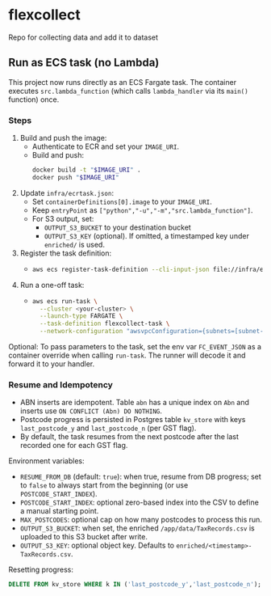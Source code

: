 # flexcollect

Repo for collecting data and add it to dataset

## Run as ECS task (no Lambda)

This project now runs directly as an ECS Fargate task. The container executes `src.lambda_function` (which calls `lambda_handler` via its `main()` function) once.

### Steps

1. Build and push the image:
   - Authenticate to ECR and set your `IMAGE_URI`.
   - Build and push:
     ```bash
     docker build -t "$IMAGE_URI" .
     docker push "$IMAGE_URI"
     ```
2. Update `infra/ecrtask.json`:
   - Set `containerDefinitions[0].image` to your `IMAGE_URI`.
   - Keep `entryPoint` as `["python","-u","-m","src.lambda_function"]`.
   - For S3 output, set:
     - `OUTPUT_S3_BUCKET` to your destination bucket
     - `OUTPUT_S3_KEY` (optional). If omitted, a timestamped key under `enriched/` is used.
3. Register the task definition:
   - ```bash
     aws ecs register-task-definition --cli-input-json file://infra/ecrtask.json | cat
     ```
4. Run a one-off task:
   - ```bash
     aws ecs run-task \
       --cluster <your-cluster> \
       --launch-type FARGATE \
       --task-definition flexcollect-task \
       --network-configuration "awsvpcConfiguration={subnets=[subnet-xxxx,subnet-yyyy],securityGroups=[sg-zzzz],assignPublicIp=ENABLED}" | cat
     ```

Optional: To pass parameters to the task, set the env var `FC_EVENT_JSON` as a container override when calling `run-task`. The runner will decode it and forward it to your handler.

### Resume and Idempotency

- ABN inserts are idempotent. Table `abn` has a unique index on `Abn` and inserts use `ON CONFLICT (Abn) DO NOTHING`.
- Postcode progress is persisted in Postgres table `kv_store` with keys `last_postcode_y` and `last_postcode_n` (per GST flag).
- By default, the task resumes from the next postcode after the last recorded one for each GST flag.

Environment variables:

- `RESUME_FROM_DB` (default: `true`): when true, resume from DB progress; set to `false` to always start from the beginning (or use `POSTCODE_START_INDEX`).
- `POSTCODE_START_INDEX`: optional zero-based index into the CSV to define a manual starting point.
- `MAX_POSTCODES`: optional cap on how many postcodes to process this run.
- `OUTPUT_S3_BUCKET`: when set, the enriched `/app/data/TaxRecords.csv` is uploaded to this S3 bucket after write.
- `OUTPUT_S3_KEY`: optional object key. Defaults to `enriched/<timestamp>-TaxRecords.csv`.

Resetting progress:

```sql
DELETE FROM kv_store WHERE k IN ('last_postcode_y','last_postcode_n');
```
